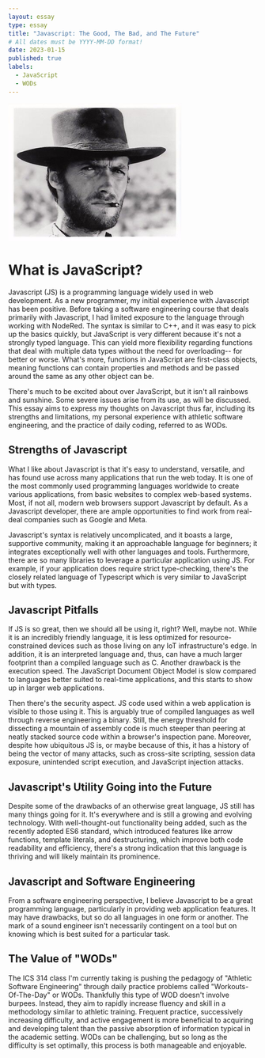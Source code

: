 ```yaml
---
layout: essay
type: essay
title: "Javascript: The Good, The Bad, and The Future"
# All dates must be YYYY-MM-DD format!
date: 2023-01-15
published: true
labels:
  - JavaScript
  - WODs
---
```


<img width="350px" class="rounded float-start pe-4" src="/img/essayPics/clint_eastwood_tgtbtu.jpg">

# What is JavaScript?
Javascript (JS) is a programming language widely used in web development.  As a new programmer, my initial experience with Javascript has been positive.  Before taking a software engineering course that deals primarily with Javascript, I had limited exposure to the language through working with NodeRed.  The syntax is similar to C++, and it was easy to pick up the basics quickly, but JavaScript is very different because it's not a strongly typed language.  This can yield more flexibility regarding functions that deal with multiple data types without the need for overloading-- for better or worse.  What's more, functions in JavaScript are first-class objects, meaning functions can contain properties and methods and be passed around the same as any other object can be.

There's much to be excited about over JavaScript, but it isn't all rainbows and sunshine.  Some severe issues arise from its use, as will be discussed.  This essay aims to express my thoughts on Javascript thus far, including its strengths and limitations, my personal experience with athletic software engineering, and the practice of daily coding, referred to as WODs.

## Strengths of Javascript
What I like about Javascript is that it's easy to understand, versatile, and has found use across many applications that run the web today.  It is one of the most commonly used programming languages worldwide to create various applications, from basic websites to complex web-based systems.  Most, if not all, modern web browsers support Javascript by default.  As a Javascript developer, there are ample opportunities to find work from real-deal companies such as Google and Meta.  

Javascript's syntax is relatively uncomplicated, and it boasts a large, supportive community, making it an approachable language for beginners; it integrates exceptionally well with other languages and tools.  Furthermore, there are so many libraries to leverage a particular application using JS.  For example, if your application does require strict type-checking, there's the closely related language of Typescript which is very similar to JavaScript but with types.

## Javascript Pitfalls
If JS is so great, then we should all be using it, right?  Well, maybe not.  While it is an incredibly friendly language, it is less optimized for resource-constrained devices such as those living on any IoT infrastructure's edge.  In addition, it is an interpreted language and, thus, can have a much larger footprint than a compiled language such as C.  Another drawback is the execution speed.  The JavaScript Document Object Model is slow compared to languages better suited to real-time applications, and this starts to show up in larger web applications.

Then there's the security aspect.  JS code used within a web application is visible to those using it.  This is arguably true of compiled languages as well through reverse engineering a binary.  Still, the energy threshold for dissecting a mountain of assembly code is much steeper than peering at neatly stacked source code within a browser's inspection pane.  Moreover, despite how ubiquitous JS is, or maybe because of this, it has a history of being the vector of many attacks, such as cross-site scripting, session data exposure, unintended script execution, and JavaScript injection attacks.

## Javascript's Utility Going into the Future
Despite some of the drawbacks of an otherwise great language, JS still has many things going for it.  It's everywhere and is still a growing and evolving technology.  With well-thought-out functionality being added, such as the recently adopted ES6 standard, which introduced features like arrow functions, template literals, and destructuring, which improve both code readability and efficiency, there's a strong indication that this language is thriving and will likely maintain its prominence.

## Javascript and Software Engineering
From a software engineering perspective, I believe Javascript to be a great programming language, particularly in providing web application features.  It may have drawbacks, but so do all languages in one form or another.  The mark of a sound engineer isn't necessarily contingent on a tool but on knowing which is best suited for a particular task.

## The Value of "WODs"
The ICS 314 class I'm currently taking is pushing the pedagogy of "Athletic Software Engineering" through daily practice problems called "Workouts-Of-The-Day" or WODs.  Thankfully this type of WOD doesn't involve burpees.  Instead, they aim to rapidly increase fluency and skill in a methodology similar to athletic training.  Frequent practice, successively increasing difficulty, and active engagement is more beneficial to acquiring and developing talent than the passive absorption of information typical in the academic setting.  WODs can be challenging, but so long as the difficulty is set optimally, this process is both manageable and enjoyable.

